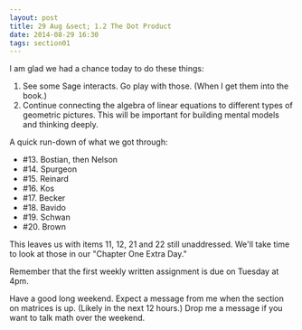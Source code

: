```yaml
---
layout: post
title: 29 Aug &sect; 1.2 The Dot Product
date: 2014-08-29 16:30
tags: section01
---
```


I am glad we had a chance today to do these things:

1. See some Sage interacts. Go play with those. (When I get them into the book.)
2. Continue connecting the algebra of linear equations to different types of geometric
   pictures. This will be important for building mental models and thinking deeply.

A quick run-down of what we got through:

* \#13. Bostian, then Nelson
* \#14. Spurgeon
* \#15. Reinard
* \#16. Kos
* \#17. Becker
* \#18. Bavido
* \#19. Schwan
* \#20. Brown

This leaves us with items 11, 12, 21 and 22 still unaddressed. We'll take time
to look at those in our "Chapter One Extra Day."

Remember that the first weekly written assignment is due on Tuesday at 4pm.

Have a good long weekend. Expect a message from me when the section on matrices
is up. (Likely in the next 12 hours.) Drop me a message if you want to talk
math over the weekend.

